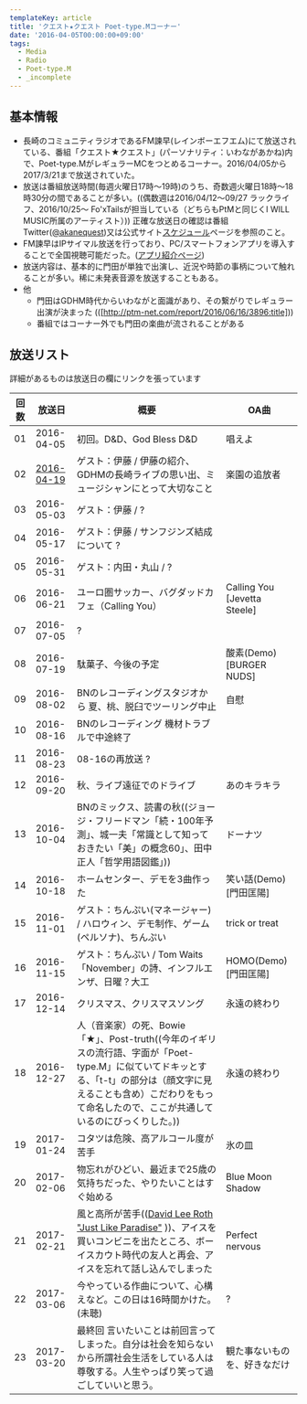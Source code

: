```yaml
---
templateKey: article
title: 'クエスト★クエスト Poet-type.Mコーナー'
date: '2016-04-05T00:00:00+09:00'
tags:
  - Media
  - Radio
  - Poet-type.M
  - _incomplete
---
```

## 基本情報

* 長崎のコミュニティラジオであるFM諫早(レインボーエフエム)にて放送されている、番組「クエスト★クエスト」(パーソナリティ：いわながあかね)内で、Poet-type.MがレギュラーMCをつとめるコーナー。2016/04/05から2017/3/21まで放送されていた。
* 放送は番組放送時間(毎週火曜日17時～19時)のうち、奇数週火曜日18時～18時30分の間であることが多い。((偶数週は2016/04/12～09/27 ラックライフ、2016/10/25～ Fo'xTailsが担当している（どちらもPtMと同じくI WILL MUSIC所属のアーティスト）)) 正確な放送日の確認は番組Twitter([@akanequest](https://twitter.com/akanequest))又は公式サイト[スケジュール](http://ptm-net.com/schedule)ページを参照のこと。
* FM諫早はIPサイマル放送を行っており、PC/スマートフォンアプリを導入することで全国視聴可能だった。([アプリ紹介ページ](https://fmplapla.com/fm-isahaya/))
* 放送内容は、基本的に門田が単独で出演し、近況や時節の事柄について触れることが多い。稀に未発表音源を放送することもある。
* 他
  * 門田はGDHM時代からいわながと面識があり、その繋がりでレギュラー出演が決まった (([http://ptm-net.com/report/2016/06/16/3896:title]))
  * 番組ではコーナー外でも門田の楽曲が流されることがある

## 放送リスト

詳細があるものは放送日の欄にリンクを張っています

回数 | 放送日 | 概要 | OA曲
-|-|-|-
01 | 2016-04-05 | 初回。D&D、God Bless D&D | 唱えよ
02 | [2016-04-19](/articles/2016-04-19-170000) | ゲスト：伊藤 / 伊藤の紹介、GDHMの長崎ライブの思い出、ミュージシャンにとって大切なこと | 楽園の追放者
03 | 2016-05-03 | ゲスト：伊藤 / ? | 
04 | 2016-05-17 | ゲスト：伊藤 / サンフジンズ結成について ? | 
05 | 2016-05-31 | ゲスト：内田・丸山 / ? | 
06 | 2016-06-21 | ユーロ圏サッカー、バグダッドカフェ（Calling You） | Calling You [Jevetta Steele]
07 | 2016-07-05 | ? | 
08 | 2016-07-19 | 駄菓子、今後の予定 | 酸素(Demo) [BURGER NUDS]
09 | 2016-08-02 | BNのレコーディングスタジオから 夏、桃、脱臼でツーリング中止 | 自慰
10 | 2016-08-16 | BNのレコーディング 機材トラブルで中途終了 | 
11 | 2016-08-23 | 08-16の再放送 ? | 
12 | 2016-09-20 | 秋、ライブ遠征でのドライブ | あのキラキラ
13 | 2016-10-04 | BNのミックス、読書の秋((ジョージ・フリードマン「続・100年予測」、城一夫「常識として知っておきたい「美」の概念60」、田中正人「哲学用語図鑑」)) | ドーナツ
14 | 2016-10-18 | ホームセンター、デモを3曲作った | 笑い話(Demo) [門田匡陽]
15 | 2016-11-01 | ゲスト：ちんぷい(マネージャー) / ハロウィン、デモ制作、ゲーム(ペルソナ)、ちんぷい | trick or treat
16 | 2016-11-15 | ゲスト：ちんぷい / Tom Waits「November」の詩、インフルエンザ、日曜？大工 | HOMO(Demo) [門田匡陽]
17 | 2016-12-14 | クリスマス、クリスマスソング | 永遠の終わり
18 | 2016-12-27 | 人（音楽家）の死、Bowie「★」、Post-truth((今年のイギリスの流行語、字面が「Poet-type.M」に似ていてドキッとする、「t-t」の部分は（顔文字に見えることも含め）こだわりをもって命名したので、ここが共通しているのにびっくりした。)) | 永遠の終わり
19 | 2017-01-24 | コタツは危険、高アルコール度が苦手 | 氷の皿
20 | 2017-02-06 | 物忘れがひどい、最近まで25歳の気持ちだった、やりたいことはすぐ始める | Blue Moon Shadow
21 | 2017-02-21 | 風と高所が苦手(([David Lee Roth "Just Like Paradise"](https://www.youtube.com/results?search_query=David+Lee+Roth+-+Just+Like+Paradise) ))、アイスを買いコンビニを出たところ、ボーイスカウト時代の友人と再会、アイスを忘れて話し込んでしまった | Perfect nervous
22 | 2017-03-06 | 今やっている作曲について、心構えなど。この日は16時間かけた。(未聴) | ?
23 | 2017-03-20 | 最終回 言いたいことは前回言ってしまった。自分は社会を知らないから所謂社会生活をしている人は尊敬する。人生やっぱり笑って過ごしていいと思う。 | 観た事ないものを、好きなだけ
